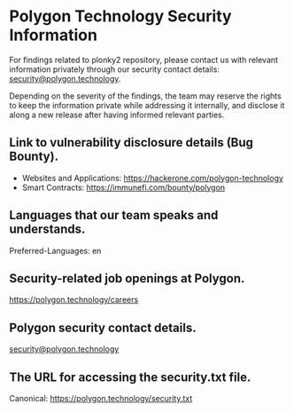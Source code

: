 # Polygon Technology Security Information

For findings related to plonky2 repository, please contact us with relevant information privately 
through our security contact details: security@polygon.technology.

Depending on the severity of the findings, the team may reserve the rights to keep the information private
while addressing it internally, and disclose it along a new release after having informed relevant parties.

## Link to vulnerability disclosure details (Bug Bounty).
- Websites and Applications: https://hackerone.com/polygon-technology
- Smart Contracts: https://immunefi.com/bounty/polygon

## Languages that our team speaks and understands.
Preferred-Languages: en

## Security-related job openings at Polygon.
https://polygon.technology/careers

## Polygon security contact details.
security@polygon.technology

## The URL for accessing the security.txt file.
Canonical: https://polygon.technology/security.txt
